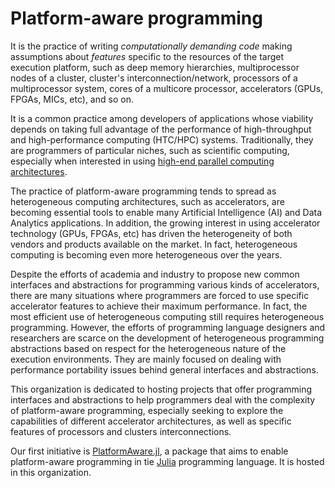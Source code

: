 # Platform-aware programming

It is the practice of writing *computationally demanding code* making assumptions about *features* specific to the resources of the target execution platform, such as deep memory hierarchies, multiprocessor nodes of a cluster, cluster's interconnection/network, processors of a multiprocessor system, cores of a multicore processor, accelerators (GPUs, FPGAs, MICs, etc), and so on.

It is a common practice among developers of applications whose viability depends on taking full advantage of the performance of high-throughput and high-performance computing (HTC/HPC) systems. Traditionally, they are programmers of particular niches, such as scientific computing, especially when interested in using [high-end parallel computing architectures](https://www.top500.org/).

The practice of platform-aware programming tends to spread as heterogeneous computing architectures, such as accelerators, are becoming essential tools to enable many Artificial Intelligence (AI) and Data Analytics applications. In addition, the growing interest in using accelerator technology (GPUs, FPGAs, etc) has driven the heterogeneity of both vendors and products available on the market. In fact, heterogeneous computing is becoming even more heterogeneous over the years. 

Despite the efforts of academia and industry to propose new common interfaces and abstractions for programming various kinds of accelerators, there are many situations where programmers are forced to use specific accelerator features to achieve their maximum performance. In fact, the most efficient use of heterogeneous computing still requires heterogeneous programming. However, the efforts of programming language designers and researchers are scarce on the development of heterogeneous programming abstractions based on respect for the heterogeneous nature of the execution environments. They are mainly focused on dealing with performance portability issues behind general interfaces and abstractions.

This organization is dedicated to hosting projects that offer programming interfaces and abstractions to help programmers deal with the complexity of platform-aware programming, especially seeking to explore the capabilities of different accelerator architectures, as well as specific features of processors and clusters interconnections. 

Our first initiative is [PlatformAware.jl](https://github.com/PlatformAwareProgramming/PlatformAware.jl), a package that aims to enable platform-aware programming in tie [Julia](https://juliagpu.org/) programming language. It is hosted in this organization.
